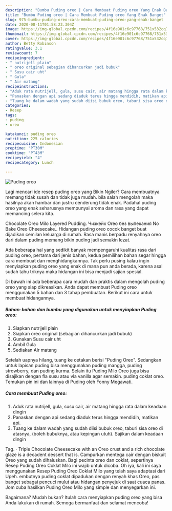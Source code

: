 ```yaml
---
description: "Bumbu Puding oreo | Cara Membuat Puding oreo Yang Enak Banget"
title: "Bumbu Puding oreo | Cara Membuat Puding oreo Yang Enak Banget"
slug: 975-bumbu-puding-oreo-cara-membuat-puding-oreo-yang-enak-banget
date: 2020-08-11T01:58:23.304Z
image: https://img-global.cpcdn.com/recipes/4f16e901c6c97768/751x532cq70/puding-oreo-foto-resep-utama.jpg
thumbnail: https://img-global.cpcdn.com/recipes/4f16e901c6c97768/751x532cq70/puding-oreo-foto-resep-utama.jpg
cover: https://img-global.cpcdn.com/recipes/4f16e901c6c97768/751x532cq70/puding-oreo-foto-resep-utama.jpg
author: Betty Robinson
ratingvalue: 3.1
reviewcount: 7
recipeingredient:
- " nutrijell plain"
- " oreo original sebagian dihancurkan jadi bubuk"
- " Susu cair uht"
- " Gula"
- " Air matang"
recipeinstructions:
- "Aduk rata nutrijell, gula, susu cair, air matang hingga rata dalam keadaan dingin"
- "Panaskan dengan api sedang diaduk terus hingga mendidih, matikan api."
- "Tuang ke dalam wadah yang sudah diisi bubuk oreo, taburi sisa oreo di atasnya, (boleh bubuknya, atau kepingan utuh). Sajikan dalam keadaan dingin"
categories:
- Resep
tags:
- puding
- oreo

katakunci: puding oreo 
nutrition: 225 calories
recipecuisine: Indonesian
preptime: "PT30M"
cooktime: "PT43M"
recipeyield: "4"
recipecategory: Lunch

---
```



![Puding oreo](https://img-global.cpcdn.com/recipes/4f16e901c6c97768/751x532cq70/puding-oreo-foto-resep-utama.jpg)

Lagi mencari ide resep puding oreo yang Bikin Ngiler? Cara membuatnya memang tidak susah dan tidak juga mudah. bila salah mengolah maka hasilnya akan hambar dan justru cenderung tidak enak. Padahal puding oreo yang enak seharusnya mempunyai aroma dan rasa yang dapat memancing selera kita.

Chocolate Oreo Milo Layered Pudding. Чизкейк Oreo без выпекания No Bake Oreo Cheesecake.. Hidangan puding oreo cocok banget buat dijadikan cemilan keluarga di rumah. Rasa manis berpadu renyahnya oreo dari dalam puding memang bikin puding jadi semakin lezat.

Ada beberapa hal yang sedikit banyak mempengaruhi kualitas rasa dari puding oreo, pertama dari jenis bahan, kedua pemilihan bahan segar hingga cara membuat dan menghidangkannya. Tak perlu pusing kalau ingin menyiapkan puding oreo yang enak di mana pun anda berada, karena asal sudah tahu triknya maka hidangan ini bisa menjadi sajian spesial.


Di bawah ini ada beberapa cara mudah dan praktis dalam mengolah puding oreo yang siap dikreasikan. Anda dapat membuat Puding oreo menggunakan 5 bahan dan 3 tahap pembuatan. Berikut ini cara untuk membuat hidangannya.

<!--inarticleads1-->

##### Bahan-bahan dan bumbu yang digunakan untuk menyiapkan Puding oreo:

1. Siapkan  nutrijell plain
1. Siapkan  oreo original (sebagian dihancurkan jadi bubuk)
1. Gunakan  Susu cair uht
1. Ambil  Gula
1. Sediakan  Air matang


Setelah uapnya hilang, tuang ke cetakan berisi &#34;Puding Oreo&#34;. Sedangkan untuk lapisan puding bisa menggunakan puding mangga, puding strowberry, dan puding kurma. Selain itu Puding Milo Oreo juga bisa disajikan dengan fla susu atau vla vanilla agar semakin. puding coklat oreo. Temukan pin ini dan lainnya di Puding oleh Fonny Megawati. 

<!--inarticleads2-->

##### Cara membuat Puding oreo:

1. Aduk rata nutrijell, gula, susu cair, air matang hingga rata dalam keadaan dingin
1. Panaskan dengan api sedang diaduk terus hingga mendidih, matikan api.
1. Tuang ke dalam wadah yang sudah diisi bubuk oreo, taburi sisa oreo di atasnya, (boleh bubuknya, atau kepingan utuh). Sajikan dalam keadaan dingin


Tag. · Triple Chocolate Cheesecake with an Oreo crust and a rich chocolate glaze is a decadent dessert that is. Campurkan mentega cair dengan biskuit Oreo yang sudah dihaluskan. Bagi pecinta oreo dan coklat, sepertinya Resep Puding Oreo Coklat Milo ini wajib untuk dicoba. Oh iya, kali ini saya menggunakan Resep Puding Oreo Coklat Milo yang telah saya adaptasi dari Upeh. embutnya puding coklat dipadukan dengan renyah khas Oreo, pas banget sebagai pencuci mulut atau hidangan penyejuk di saat cuaca panas. Jom cuba hasilkan Puding Oreo Milo yang simple dan menyegarkan ini. 

Bagaimana? Mudah bukan? Itulah cara menyiapkan puding oreo yang bisa Anda lakukan di rumah. Semoga bermanfaat dan selamat mencoba!
